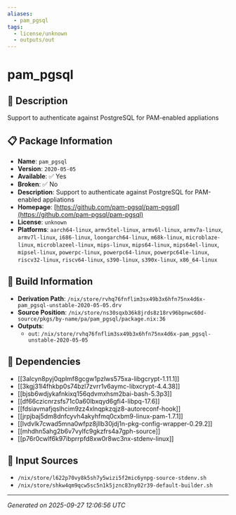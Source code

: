 ```yaml
---
aliases:
  - pam_pgsql
tags:
  - license/unknown
  - outputs/out
---
```


# pam_pgsql

## 📝 Description

Support to authenticate against PostgreSQL for PAM-enabled appliations

## 📋 Package Information

- **Name**: `pam_pgsql`
- **Version**: `2020-05-05`
- **Available**: ✅ Yes
- **Broken**: ✅ No
- **Description**: Support to authenticate against PostgreSQL for PAM-enabled appliations
- **Homepage**: [https://github.com/pam-pgsql/pam-pgsql](https://github.com/pam-pgsql/pam-pgsql)
- **License**: `unknown`
- **Platforms**: `aarch64-linux`, `armv5tel-linux`, `armv6l-linux`, `armv7a-linux`, `armv7l-linux`, `i686-linux`, `loongarch64-linux`, `m68k-linux`, `microblaze-linux`, `microblazeel-linux`, `mips-linux`, `mips64-linux`, `mips64el-linux`, `mipsel-linux`, `powerpc-linux`, `powerpc64-linux`, `powerpc64le-linux`, `riscv32-linux`, `riscv64-linux`, `s390-linux`, `s390x-linux`, `x86_64-linux`

## 🔧 Build Information

- **Derivation Path**: `/nix/store/rvhq76fnflim3sx49b3x6hfn75nx4d6x-pam_pgsql-unstable-2020-05-05.drv`
- **Source Position**: `/nix/store/ns30sqxb36k8jrds8z18rv96bpnwc60d-source/pkgs/by-name/pa/pam_pgsql/package.nix:36`
- **Outputs**:
  - `out`:  `/nix/store/rvhq76fnflim3sx49b3x6hfn75nx4d6x-pam_pgsql-unstable-2020-05-05`

## 🔗 Dependencies

- [[3alcyn8pyj0qplmf8gcgw1pzlws575xa-libgcrypt-1.11.1]]
- [[3kgj31l4fhkbp0s74bzl7zvrr1v6aymc-libxcrypt-4.4.38]]
- [[bjsb6wdjykafnkixq156qdvmxhsm2bai-bash-5.3p3]]
- [[df66czicnrzsfs71c0a60lbxqyd6gfi4-libpq-17.6]]
- [[fdsiavmafjqslhcim9zz4xlnqpkzqjz8-autoreconf-hook]]
- [[jrpjbaj5dm8dnfcyvh4akyhfmq0cxbm9-linux-pam-1.7.1]]
- [[lvdvlk7cwad5mna0wfpz8jllb30jdj1n-pkg-config-wrapper-0.29.2]]
- [[mhdhn5ahg2b6v7vylfc9gkzfrs4a7gph-source]]
- [[p76r0cwlf6k97ibprrpfd8xw0r8wc3nx-stdenv-linux]]

## 📁 Input Sources

- `/nix/store/l622p70vy8k5sh7y5wizi5f2mic6ynpg-source-stdenv.sh`
- `/nix/store/shkw4qm9qcw5sc5n1k5jznc83ny02r39-default-builder.sh`

---
*Generated on 2025-09-27 12:06:56 UTC*
